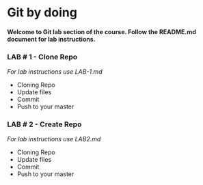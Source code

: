 # Git by doing

#### Welcome to Git lab section of the course. Follow the README.md document for lab instructions.


### LAB # 1 - Clone Repo

*For lab instructions use LAB-1.md*

- Cloning Repo
- Update files
- Commit 
- Push to your master


### LAB # 2 - Create Repo

*For lab instructions use LAB2.md*

- Cloning Repo
- Update files
- Commit 
- Push to your master


